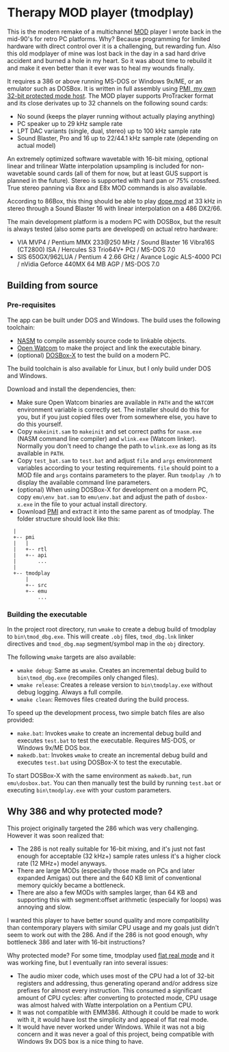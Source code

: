 # Therapy MOD player (tmodplay)

This is the modern remake of a multichannel [MOD](https://en.wikipedia.org/wiki/MOD_(file_format)) player I wrote back in the mid-90's for retro PC platforms. Why? Because programming for limited hardware with direct control over it is a challenging, but rewarding fun. Also this old modplayer of mine was lost back in the day in a sad hard drive accident and burned a hole in my heart. So it was about time to rebuild it and make it even better than it ever was to heal my wounds finally.

It requires a 386 or above running MS-DOS or Windows 9x/ME, or an emulator such as DOSBox. It is written in full assembly using [PMI, my own 32-bit protected mode host](https://github.com/a11599/pmi). The MOD player supports ProTracker format and its close derivates up to 32 channels on the following sound cards:

- No sound (keeps the player running without actually playing anything)
- PC speaker up to 29 kHz sample rate
- LPT DAC variants (single, dual, stereo) up to 100 kHz sample rate
- Sound Blaster, Pro and 16 up to 22/44.1 kHz sample rate (depending on actual model)

An extremely optimized software wavetable with 16-bit mixing, optional linear and trilinear Watte interpolation upsampling is included for non-wavetable sound cards (all of them for now, but at least GUS support is planned in the future). Stereo is supported with hard pan or 75% crossfeed. True stereo panning via 8xx and E8x MOD commands is also available.

According to 86Box, this thing should be able to play [dope.mod](https://modarchive.org/index.php?request=view_by_moduleid&query=35344) at 33 kHz in stereo through a Sound Blaster 16 with linear interpolation on a 486 DX2/66.

The main development platform is a modern PC with DOSBox, but the result is always tested (also some parts are developed) on actual retro hardware:

- VIA MVP4 / Pentium MMX 233@250 MHz / Sound Blaster 16 Vibra16S (CT2800) ISA / Hercules S3 Trio64V+ PCI / MS-DOS 7.0
- SIS 650GX/962LUA / Pentium 4 2.66 GHz / Avance Logic ALS-4000 PCI / nVidia Geforce 440MX 64 MB AGP / MS-DOS 7.0

## Building from source

### Pre-requisites

The app can be built under DOS and Windows. The build uses the following toolchain:

- [NASM](https://www.nasm.us/) to compile assembly source code to linkable objects.
- [Open Watcom](http://www.openwatcom.org/) to make the project and link the executable binary.
- (optional) [DOSBox-X](https://dosbox-x.com/) to test the build on a modern PC.

The build toolchain is also available for Linux, but I only build under DOS and Windows.

Download and install the dependencies, then:

- Make sure Open Watcom binaries are available in `PATH` and the `WATCOM` environment variable is correctly set. The installer should do this for you, but if you just copied files over from somewhere else, you have to do this yourself.
- Copy `makeinit.sam` to `makeinit` and set correct paths for `nasm.exe` (NASM command line compiler) and `wlink.exe` (Watcom linker). Normally you don't need to change the path to `wlink.exe` as long as its available in `PATH`.
- Copy `test_bat.sam` to `test.bat` and adjust `file` and `args` environment variables according to your testing requirements. `file` should point to a MOD file and `args` contains parameters to the player. Run `tmodplay /h` to display the available command line parameters.
- (optional) When using DOSBox-X for development on a modern PC, copy `emu\env_bat.sam` to `emu\env.bat` and adjust the path of `dosbox-x.exe` in the file to your actual install directory.
- Download [PMI](https://github.com/a11599/pmi) and extract it into the same parent as of tmodplay. The folder structure should look like this:

```
  |
  +-- pmi
  |   |
  |   +-- rtl
  |   +-- api
  |       ...
  |
  +-- tmodplay
      |
      +-- src
      +-- emu
          ...
```

### Building the executable

In the project root directory, run `wmake` to create a debug build of tmodplay to `bin\tmod_dbg.exe`. This will create `.obj` files, `tmod_dbg.lnk` linker directives and `tmod_dbg.map` segment/symbol map in the `obj` directory.

The following `wmake` targets are also available:

- `wmake debug`: Same as `wmake`. Creates an incremental debug build to `bin\tmod_dbg.exe` (recompiles only changed files).
- `wmake release`: Creates a release version to `bin\tmodplay.exe` without debug logging. Always a full compile.
- `wmake clean`: Removes files created during the build process.

To speed up the development process, two simple batch files are also provided:

- `make.bat`: Invokes `wmake` to create an incremental debug build and executes `test.bat` to test the executable. Requires MS-DOS, or Windows 9x/ME DOS box.
- `makedb.bat`: Invokes `wmake` to create an incremental debug build and executes `test.bat` using DOSBox-X to test the executable.

To start DOSBox-X with the same environment as `makedb.bat`, run `emu\dosbox.bat`. You can then manually test the build by running `test.bat` or executing `bin\tmodplay.exe` with your custom parameters.

## Why 386 and why protected mode?

This project originally targeted the 286 which was very challenging. However it was soon realized that:

- The 286 is not really suitable for 16-bit mixing, and it's just not fast enough for acceptable (32 kHz+) sample rates unless it's a higher clock rate (12 MHz+) model anyways.
- There are large MODs (especially those made on PCs and later expanded Amigas) out there and the 640 KB limit of conventional memory quickly became a bottleneck.
- There are also a few MODs with samples larger, than 64 KB and supporting this with segment:offset arithmetic (especially for loops) was annoying and slow.

I wanted this player to have better sound quality and more compatibility than contemporary players with similar CPU usage and my goals just didn't seem to work out with the 286. And if the 286 is not good enough, why bottleneck 386 and later with 16-bit instructions?

Why protected mode? For some time, tmodplay used [flat real mode](https://en.wikipedia.org/wiki/Unreal_mode) and it was working fine, but I eventually ran into several issues:

- The audio mixer code, which uses most of the CPU had a lot of 32-bit registers and addressing, thus generating operand and/or address size prefixes for almost every instruction. This consumed a significant amount of CPU cycles: after converting to protected mode, CPU usage was almost halved with Watte interpolation on a Pentium CPU.
- It was not compatible with EMM386. Although it could be made to work with it, it would have lost the simplicity and appeal of flat real mode.
- It would have never worked under Windows. While it was not a big concern and it was never a goal of this project, being compatible with Windows 9x DOS box is a nice thing to have.